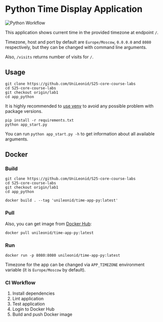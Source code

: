 # Python Time Display Application

![Python Workflow](https://github.com/unileonid/s25-core-course-labs/actions/workflows/python-app.yml/badge.svg)

This application shows current time in the provided timezone at endpoint `/`.

Timezone, host and port by default are `Europe/Moscow`, `0.0.0.0` and `8080` respectively, but they can be changed
with command line arguments.

Also, `/visits` returns number of visits for `/`.

## Usage

```shell
git clone https://github.com/UniLeonid/S25-core-course-labs
cd S25-core-course-labs
git checkout origin/lab1
cd app_python
```

It is highly recommended to [use venv](https://docs.python.org/3/library/venv.html) to avoid any possible problem
with package versions.

```shell
pip install -r requirements.txt
python app_start.py
```

You can run `python app_start.py -h` to get information about all available arguments.

## Docker

### Build

```shell
git clone https://github.com/UniLeonid/S25-core-course-labs
cd S25-core-course-labs
git checkout origin/lab1
cd app_python

docker build . --tag 'unileonid/time-app-py:latest'
```

### Pull

Also, you can get image from [Docker Hub](https://hub.docker.com/r/unileonid/time-app-py):

```shell
docker pull unileonid/time-app-py:latest
```

### Run

```shell
docker run -p 8080:8080 unileonid/time-app-py:latest
```

Timezone for the app can be changed via `APP_TIMEZONE` environment variable (it is `Europe/Moscow` by default).

### CI Workflow

1. Install dependencies
2. Lint application
3. Test application
4. Login to Docker Hub
5. Build and push Docker image
